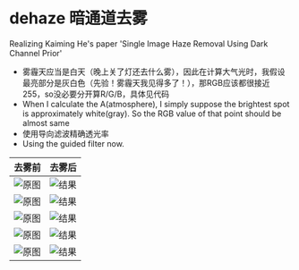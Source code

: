 # dehaze 暗通道去雾
Realizing Kaiming He's paper 'Single Image Haze Removal Using Dark Channel Prior'

- 雾霾天应当是白天（晚上关了灯还去什么雾），因此在计算大气光时，我假设最亮部分是灰白色（先验！雾霾天我见得多了！），那RGB应该都很接近255，so没必要分开算R/G/B，具体见代码
- When I calculate the A(atmosphere), I simply suppose the brightest spot is approximately white(gray). So the RGB value of that point should be almost same
- 使用导向滤波精确透光率
- Using the guided filter now.


去雾前  | 去雾后
------------- | -------------
![原图](https://github.com/anhenghuang/dehaze/blob/master/image/city.png?raw=true)| ![结果](https://github.com/anhenghuang/dehaze/blob/master/image/city_result.png?raw=true)
![原图](https://github.com/anhenghuang/dehaze/blob/master/image/tiananmen.png?raw=true)| ![结果](https://github.com/anhenghuang/dehaze/blob/master/image/tiananmen_result.png?raw=true)
![原图](https://github.com/anhenghuang/dehaze/blob/master/image/canon3.bmp?raw=true)| ![结果](https://github.com/anhenghuang/dehaze/blob/master/image/canon3_result.bmp?raw=true)
![原图](https://github.com/anhenghuang/dehaze/blob/master/image/trees.png?raw=true)| ![结果](https://github.com/anhenghuang/dehaze/blob/master/image/trees_result.png?raw=true)
![原图](https://github.com/anhenghuang/dehaze/blob/master/image/foggyHouse.jpg?raw=true)| ![结果](https://github.com/anhenghuang/dehaze/blob/master/image/foggyHouse_result.jpg?raw=true)